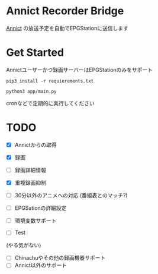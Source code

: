 # Annict Recorder Bridge
[Annict](https://annict.jp/) の放送予定を自動でEPGStationに送信します

# Get Started
Annictユーザーかつ録画サーバーはEPGStationのみをサポート
```
pip3 install -r requierements.txt

python3 app/main.py
```
cronなどで定期的に実行してください

# TODO
- [x] Annictからの取得
- [x] 録画


- [ ] 録画詳細情報
- [x] 重複録画抑制
- [ ] 30分以外のアニメへの対応 (番組表とのマッチ?)
- [ ] EPGSationの詳細設定
- [ ] 環境変数サポート
- [ ] Test

(やる気がない)
- [ ] Chinachuやその他の録画機器サポート
- [ ] Annict以外のサポート
